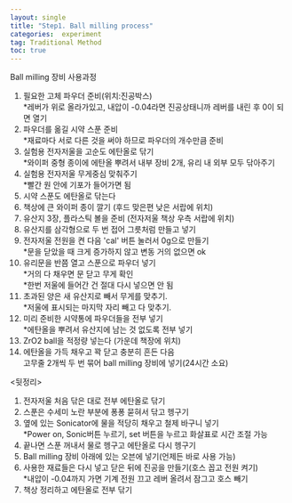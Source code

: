 ```yaml
---
layout: single
title: "Step1. Ball milling process"
categories:  experiment
tag: Traditional Method
toc: true
---
```


Ball milling 장비 사용과정<br>
1. 필요한 고체 파우더 준비(위치:진공박스)<br>
*레버가 위로 올라가있고, 내압이 -0.04라면 진공상태니까 레버를 내린 후 0이 되면 열기<br>
2. 파우더를 옮길 시약 스푼 준비<br>
*재료마다 서로 다른 것을 써야 하므로 파우더의 개수만큼 준비<br>
3. 실험용 전자저울을 고순도 에탄올로 닦기<br>
*와이퍼 중형 종이에 에탄올 뿌려서 내부 장비 2개, 유리 내 외부 모두 닦아주기<br>
4. 실험용 전자저울 무게중심 맞춰주기<br>
*빨간 원 안에 기포가 들어가면 됨<br>
5. 시약 스푼도 에탄올로 닦는다<br>
6. 책상에 큰 와이퍼 종이 깔기 (후드 맞은편 낮은 서랍에 위치)<br>
7. 유산지 3장, 플라스틱 볼을 준비 (전자저울 책상 우측 서랍에 위치)<br>
8. 유산지를 삼각형으로 두 번 접어 그릇처럼 만들고 넣기<br>
9. 전자저울 전원을 켠 다음 'cal' 버튼 눌러서 0g으로 만들기<br>
*문을 닫았을 때 크게 증가하지 않고 변동 거의 없으면 ok<br>
10.	유리문을 반쯤 열고 스푼으로 파우더 넣기<br>
*거의 다 채우면 문 닫고 무게 확인<br>
*한번 저울에 들어간 건 절대 다시 넣으면 안 됨<br>
11.	초과된 양은 새 유산지로 빼서 무게를 맞추기.<br>
*저울에 표시되는 마지막 자리 빼고 다 맞추기.<br>
12.	미리 준비한 시약통에 파우더들을 전부 넣기<br>
*에탄올을 뿌려서 유산지에 남는 것 없도록 전부 넣기<br>
14.	ZrO2 ball을 적정량 넣는다 (가운데 책장에 위치)<br>
15.	에탄올을 가득 채우고 꽉 닫고 충분히 흔든 다음<br> 고무줄 2개씩 두 번 묶어 ball milling 장비에 넣기(24시간 소요)

<뒷정리><br>
1. 전자저울 처음 닦은 대로 전부 에탄올로 닦기<br>
2. 스푼은 수세미 노란 부분에 퐁퐁 묻혀서 닦고 헹구기<br>
3. 옆에 있는 Sonicator에 물을 적당히 채우고 철제 바구니 넣기<br>
  *Power on, Sonic버튼 누르기, set 버튼을 누르고 화살표로 시간 조절 가능<br>
4. 끝나면 스푼 꺼내서 물로 헹구고 에탄올로 다시 헹구기<br>  
5. Ball milling 장비 아래에 있는 오븐에 넣기(언제든 바로 사용 가능)<br>
6. 사용한 재료들은 다시 넣고 닫은 뒤에 진공을 만들기(호스 꼽고 전원 켜기)<br>
  *내압이 -0.04까지 가면 기계 전원 끄고 레버 올려서 잠그고 호스 빼기<br>
7. 책상 정리하고 에탄올로 전부 닦기
